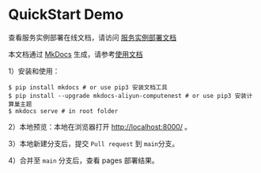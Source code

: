 # QuickStart Demo

查看服务实例部署在线文档，请访问 [服务实例部署文档](https://aliyun-computenest.github.io/quickstart-gromacs)

本文档通过 [MkDocs](https://github.com/mkdocs/mkdocs) 生成，请参考[使用文档](https://www.mkdocs.org/getting-started/#installation) 

1）安装和使用：

```shell
$ pip install mkdocs # or use pip3 安装文档工具
$ pip install --upgrade mkdocs-aliyun-computenest # or use pip3 安装计算巢主题
$ mkdocs serve # in root folder
```

2）本地预览：本地在浏览器打开 [http://localhost:8000/](http://localhost:8000/) 。

3）本地新建分支后，提交 `Pull request` 到 `main`分支。

4）合并至 `main` 分支后，查看 pages 部署结果。